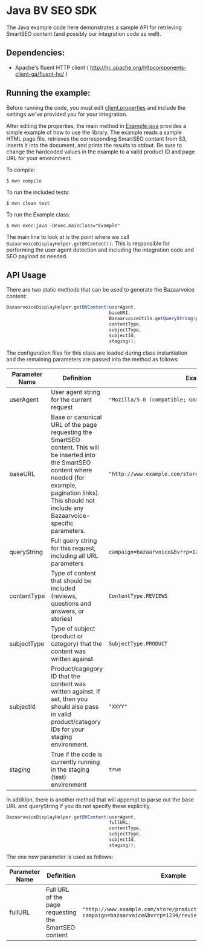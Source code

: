 Java BV SEO SDK
================

The Java example code here demonstrates a sample API for retrieving SmartSEO content (and possibly our integration code
as well).

Dependencies:
------------

* Apache's fluent HTTP client ( http://hc.apache.org/httpcomponents-client-ga/fluent-hc/ )

Running the example:
-------------------

Before running the code, you must edit [client.properties](client.properties) and include the settings we've provided you for your integration.

After editing the properties, the main method in [Example.java](src/main/java/Example.java) provides a simple example of how to use the library.  The example reads a sample HTML page file, retrieves the corresponding SmartSEO content from S3, inserts it into the document, and prints the results to stdout.  Be sure to change the hardcoded values in the example to a valid product ID and page URL for your environment.


To compile:

    $ mvn compile

To run the included tests:

    $ mvn clean test

To run the Example class:

    $ mvn exec:java -Dexec.mainClass="Example"


The main line to look at is the point where we call `BazaarvoiceDisplayHelper.getBVContent()`.  This is responsible for performing the user agent detection and including the integration code and SEO payload as needed.

API Usage
---------

There are two static methods that can be used to generate the Bazaarvoice content:

```java
BazaarvoiceDisplayHelper.getBVContent(userAgent,
                                      baseURI,
                                      BazaarvoiceUtils.getQueryString(pageURI),
                                      contentType,
                                      subjectType,
                                      subjectId,
                                      staging));
```

The configuration files for this class are loaded during class instantiation and the remaining parameters are passed into the method as follows:

Parameter Name | Definition | Example
-------------- | ---------- | --------
userAgent | User agent string for the current request | `"Mozilla/5.0 (compatible; Googlebot/2.1;)"`
baseURL | Base or canonical URL of the page requesting the SmartSEO content.  This will be inserted into the SmartSEO content where needed (for example, pagination links). This should not include any Bazaarvoice-specific parameters. | `"http://www.example.com/store/products/XXYY/"`
queryString | Full query string for this request, including all URL parameters | `campaign=bazaarvoice&bvrrp=1234/reviews/product/2/XXYY.htm`
contentType | Type of content that should be included (reviews, questions and answers, or stories) | `ContentType.REVIEWS`
subjectType | Type of subject (product or category) that the content was written against | `SubjectType.PRODUCT`
subjectId | Product/cagegory ID that the content was written against.  If set, then you should also pass in valid product/category IDs for your staging environment. | `"XXYY"`
staging | True if the code is currently running in the staging (test) environment | `true`

In addition, there is another method that will appempt to parse out the base URL and queryString if you do not specify these explicitly.

```java
BazaarvoiceDisplayHelper.getBVContent(userAgent,
                                      fullURL,
                                      contentType,
                                      subjectType,
                                      subjectId,
                                      staging));
```
The one new parameter is used as follows:

Parameter Name | Definition | Example
-------------- | ---------- | --------
fullURL | Full URL of the page requesting the SmartSEO content | `"http://www.example.com/store/products/XXYY/?campaign=bazaarvoice&bvrrp=1234/reviews/product/2/XXYY.htm"`


